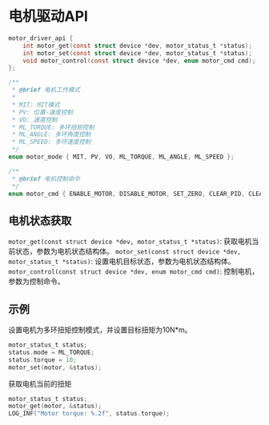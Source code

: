 # 电机驱动API
```c
motor_driver_api {
    int motor_get(const struct device *dev, motor_status_t *status);
    int motor_set(const struct device *dev, motor_status_t *status);
    void motor_control(const struct device *dev, enum motor_cmd cmd);
};
```
```c
/**
 * @brief 电机工作模式
 * 
 * MIT: MIT模式
 * PV: 位置-速度控制
 * VO: 速度控制  
 * ML_TORQUE: 多环扭矩控制
 * ML_ANGLE: 多环角度控制
 * ML_SPEED: 多环速度控制
 */
enum motor_mode { MIT, PV, VO, ML_TORQUE, ML_ANGLE, ML_SPEED };
```
```c
/**
 * @brief 电机控制命令
 */
enum motor_cmd { ENABLE_MOTOR, DISABLE_MOTOR, SET_ZERO, CLEAR_PID, CLEAR_ERROR };
```
## 电机状态获取
`motor_get(const struct device *dev, motor_status_t *status)`: 获取电机当前状态，参数为电机状态结构体。
`motor_set(const struct device *dev, motor_status_t *status)`: 设置电机目标状态，参数为电机状态结构体。
`motor_control(const struct device *dev, enum motor_cmd cmd)`: 控制电机，参数为控制命令。

## 示例
设置电机为多环扭矩控制模式，并设置目标扭矩为10N*m。
```c
motor_status_t status;
status.mode = ML_TORQUE;
status.torque = 10;
motor_set(motor, &status);
```
获取电机当前的扭矩
```c
motor_status_t status;
motor_get(motor, &status);
LOG_INF("Motor torque: %.2f", status.torque);
```